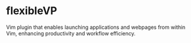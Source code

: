 # flexibleVP
Vim plugin that enables launching applications and webpages from within Vim, enhancing productivity and workflow efficiency.
